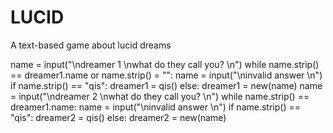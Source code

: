 # LUCID
A text-based game about lucid dreams

name = input("\ndreamer 1 \nwhat do they call you? \n")
while name.strip() == dreamer1.name or name.strip() = "": 
  name = input("\ninvalid answer \n")
if name.strip() == "qis": dreamer1 = qis()
else: dreamer1 = new(name)
name = input("\ndreamer 2 \nwhat do they call you? \n")
while name.strip() == dreamer1.name: 
  name = input("\ninvalid answer \n")
if name.strip() == "qis": dreamer2 = qis()
else: dreamer2 = new(name)
